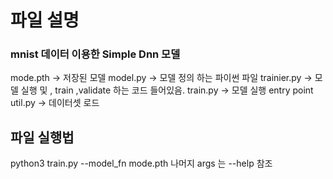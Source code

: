 # 파일 설명 

### mnist 데이터 이용한 Simple Dnn 모델 

mode.pth -> 저장된 모델
model.py -> 모델 정의 하는 파이썬 파일
trainier.py -> 모델 실행 및 , train ,validate 하는 코드 들어있음.
train.py -> 모델 실행 entry point 
util.py -> 데이터셋 로드 

## 파일 실행법

python3 train.py --model_fn  mode.pth 
나머지 args 는 --help 참조
 
